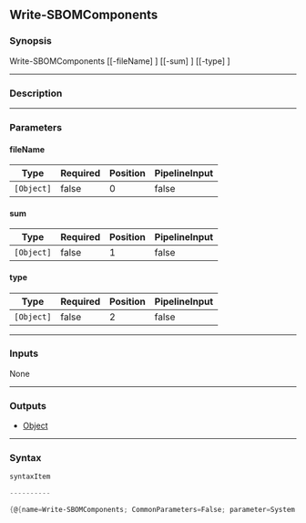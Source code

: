 Write-SBOMComponents
--------------------

### Synopsis

Write-SBOMComponents [[-fileName] <Object>] [[-sum] <Object>] [[-type] <Object>]

---

### Description

---

### Parameters
#### **fileName**

|Type      |Required|Position|PipelineInput|
|----------|--------|--------|-------------|
|`[Object]`|false   |0       |false        |

#### **sum**

|Type      |Required|Position|PipelineInput|
|----------|--------|--------|-------------|
|`[Object]`|false   |1       |false        |

#### **type**

|Type      |Required|Position|PipelineInput|
|----------|--------|--------|-------------|
|`[Object]`|false   |2       |false        |

---

### Inputs
None

---

### Outputs
* [Object](https://learn.microsoft.com/en-us/dotnet/api/System.Object)

---

### Syntax
```PowerShell
syntaxItem
```
```PowerShell
----------
```
```PowerShell
{@{name=Write-SBOMComponents; CommonParameters=False; parameter=System.Object[]}}
```
